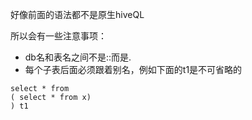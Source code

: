 好像前面的语法都不是原生hiveQL

所以会有一些注意事项：
- db名和表名之间不是::而是.
- 每个子表后面必须跟着别名，例如下面的t1是不可省略的
```
select * from
( select * from x)
) t1
```
